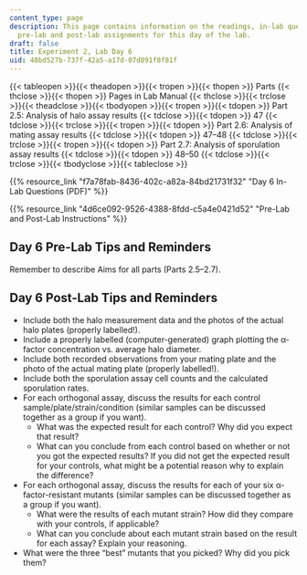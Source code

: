 ```yaml
---
content_type: page
description: This page contains information on the readings, in-lab questions, and
  pre-lab and post-lab assignments for this day of the lab.
draft: false
title: Experiment 2, Lab Day 6
uid: 48bd527b-737f-42a5-a17d-07d891f8f81f
---
```

{{< tableopen >}}{{< theadopen >}}{{< tropen >}}{{< thopen >}}
Parts
{{< thclose >}}{{< thopen >}}
Pages in Lab Manual
{{< thclose >}}{{< trclose >}}{{< theadclose >}}{{< tbodyopen >}}{{< tropen >}}{{< tdopen >}}
Part 2.5: Analysis of halo assay results
{{< tdclose >}}{{< tdopen >}}
47
{{< tdclose >}}{{< trclose >}}{{< tropen >}}{{< tdopen >}}
Part 2.6: Analysis of mating assay results
{{< tdclose >}}{{< tdopen >}}
47–48
{{< tdclose >}}{{< trclose >}}{{< tropen >}}{{< tdopen >}}
Part 2.7: Analysis of sporulation assay results
{{< tdclose >}}{{< tdopen >}}
48–50
{{< tdclose >}}{{< trclose >}}{{< tbodyclose >}}{{< tableclose >}}

{{% resource_link "f7a78fab-8436-402c-a82a-84bd21731f32" "Day 6 In-Lab Questions (PDF)" %}}

{{% resource_link "4d6ce092-9526-4388-8fdd-c5a4e0421d52" "Pre-Lab and Post-Lab Instructions" %}}

## Day 6 Pre-Lab Tips and Reminders

Remember to describe Aims for all parts (Parts 2.5–2.7).

## Day 6 Post-Lab Tips and Reminders

- Include both the halo measurement data and the photos of the actual halo plates (properly labelled!).
- Include a properly labelled (computer-generated) graph plotting the α-factor concentration vs. average halo diameter.
- Include both recorded observations from your mating plate and the photo of the actual mating plate (properly labelled!).
- Include both the sporulation assay cell counts and the calculated sporulation rates.
- For each orthogonal assay, discuss the results for each control sample/plate/strain/condition (similar samples can be discussed together as a group if you want).
    - What was the expected result for each control? Why did you expect that result?
    - What can you conclude from each control based on whether or not you got the expected results? If you did not get the expected result for your controls, what might be a potential reason why to explain the difference?
- For each orthogonal assay, discuss the results for each of your six α-factor-resistant mutants (similar samples can be discussed together as a group if you want).
    - What were the results of each mutant strain? How did they compare with your controls, if applicable?
    - What can you conclude about each mutant strain based on the result for each assay? Explain your reasoning.
- What were the three “best” mutants that you picked? Why did you pick them?